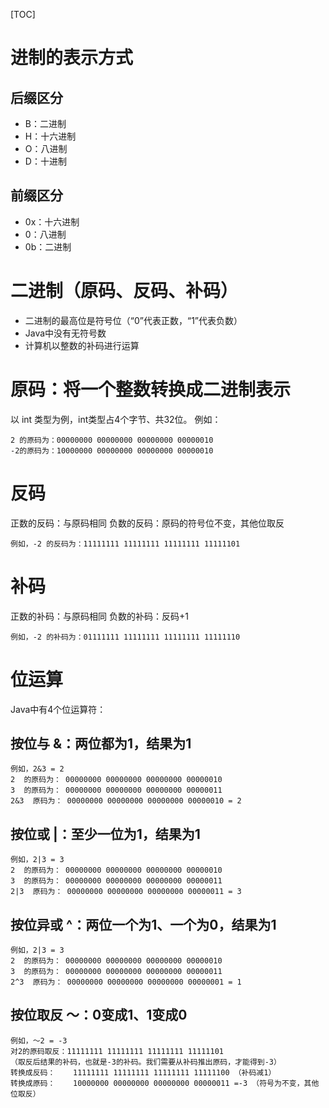 [TOC]

# 进制的表示方式
## 后缀区分
+ B：二进制
+ H：十六进制
+ O：八进制
+ D：十进制
## 前缀区分
+ 0x：十六进制
+ 0：八进制
+ 0b：二进制
# 二进制（原码、反码、补码）
+ 二进制的最高位是符号位（“0”代表正数，“1”代表负数）
+ Java中没有无符号数
+ 计算机以整数的补码进行运算
# 原码：将一个整数转换成二进制表示
以 int 类型为例，int类型占4个字节、共32位。
例如：
```
2 的原码为：00000000 00000000 00000000 00000010
-2的原码为：10000000 00000000 00000000 00000010
```
# 反码
正数的反码：与原码相同
负数的反码：原码的符号位不变，其他位取反
```
例如，-2 的反码为：11111111 11111111 11111111 11111101
```
# 补码
正数的补码：与原码相同
负数的补码：反码+1
```
例如，-2 的补码为：01111111 11111111 11111111 11111110
```
# 位运算
Java中有4个位运算符：
## 按位与 &：两位都为1，结果为1
```
例如，2&3 = 2
2  的原码为： 00000000 00000000 00000000 00000010
3  的原码为： 00000000 00000000 00000000 00000011
2&3  原码为： 00000000 00000000 00000000 00000010 = 2
```
## 按位或 |：至少一位为1，结果为1
```
例如，2|3 = 3
2  的原码为： 00000000 00000000 00000000 00000010
3  的原码为： 00000000 00000000 00000000 00000011
2|3  原码为： 00000000 00000000 00000000 00000011 = 3
```
## 按位异或 ^：两位一个为1、一个为0，结果为1
```
例如，2|3 = 3
2  的原码为： 00000000 00000000 00000000 00000010
3  的原码为： 00000000 00000000 00000000 00000011
2^3  原码为： 00000000 00000000 00000000 00000001 = 1
```
## 按位取反 ～：0变成1、1变成0
```
例如，～2 = -3
对2的原码取反：11111111 11111111 11111111 11111101  
（取反后结果的补码，也就是-3的补码。我们需要从补码推出原码，才能得到-3）
转换成反码：    11111111 11111111 11111111 11111100 （补码减1）
转换成原码：    10000000 00000000 00000000 00000011 =-3 （符号为不变，其他位取反）
```